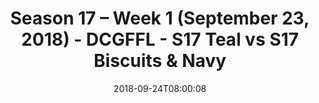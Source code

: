 ---
title: Season 17 – Week 1 (September 23, 2018) - DCGFFL - S17 Teal vs S17 Biscuits
  & Navy
teams-score:
- team: _teams/s17-teal.md
  score:
- team: _teams/s17-navy.md
  score: 15
mvp: TBD
game-ball: TBD
season: 17
week: 1
date: '2018-09-24T08:00:08'
pageid: season-17-week-1-september-23-2018-6707-vs-6696
---